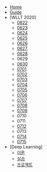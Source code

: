 <!-- docs/_sidebar.md -->
- [Home](/)
- [Guide](guide.md "Guide Page")
- [WLLT 2020]
  - [0622](/2006/0622.md "0622.md")
  - [0623](/2006/0623.md "0623.md")
  - [0624](/2006/0624.md "0624.md")
  - [0625](/2006/0625.md "0625.md")
  - [0626](/2006/0626.md "0626.md")
  - [0627](/2006/0627.md "0627.md")
  - [0628](/2006/0628.md "0628.md")
  - 0629
  - [0630](/2006/0630.md "0630.md")
  - [0701](/2007/0701.md "0701.md")
  - [0702](/2007/0702.md "0702.md")
  - [0703](/2007/0703.md "0703.md")
  - [0704](/2007/0704.md "0704.md")
  - [0705](/2007/0705.md "0705.md")
  - [0706](/2007/0706.md "0706.md")
  - [0707](/2007/0707.md "0707.md")
  - [0708](/2007/0708.md "0708.md")
  - [0709](/2007/0709.md "0709.md")
  - 0710
  - 0711
  - [0712](2007/0712.md "0712.md")
  - 0713
  - [0714](2007/0714.md "0714.md")
  - [0715](2007/0715.md "0715.md")
- [Deep Learning]
  - [이론](2006/Deep%20Learning%20이론.md "이론")
  - [실습](2006/Deep%20Learning%20실습.md "실습")
  - [프로젝트](2006/Toy%20Project.md "프로젝트")